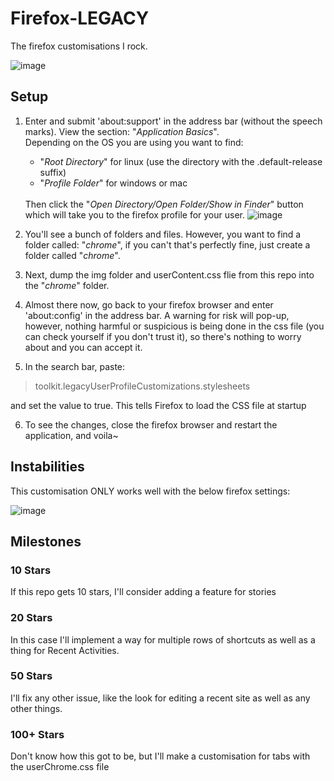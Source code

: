 # Firefox-LEGACY
The firefox customisations I rock.

![image](https://github.com/user-attachments/assets/367859f5-57d6-4af9-b7f6-e4357733cc4a)


## Setup
1. Enter and submit 'about:support' in the address bar (without the speech marks). View the section: "*Application Basics*". <br>Depending on the OS you are using you want to find:<ul><li>"*Root Directory*" for linux (use the directory with the .default-release suffix)</li><li>"*Profile Folder*" for windows or mac</li></ul><br>Then click the "*Open Directory/Open Folder/Show in Finder*" button which will take you to the firefox profile for your user.
![image](https://github.com/user-attachments/assets/2ca4bbcc-4b75-4d82-b2c1-36ecd11e7295)

2. You'll see a bunch of folders and files. However, you want to find a folder called: "*chrome*", if you can't that's perfectly fine, just create a folder called "*chrome*".

3. Next, dump the img folder and userContent.css flie from this repo into the "*chrome*" folder.

4. Almost there now, go back to your firefox browser and enter 'about:config' in the address bar. A warning for risk will pop-up, however, nothing harmful or suspicious is being done in the css file (you can check yourself if you don't trust it), so there's nothing to worry about and you can accept it.

5. In the search bar, paste:
> toolkit.legacyUserProfileCustomizations.stylesheets

and set the value to true. This tells Firefox to load the CSS file at startup

6. To see the changes, close the firefox browser and restart the application, and voila~

## Instabilities
This customisation ONLY works well with the below firefox settings:

![image](https://github.com/user-attachments/assets/066246ca-aa75-417d-91ae-a997709fd4ac)

## Milestones
### 10 Stars
If this repo gets 10 stars, I'll consider adding a feature for stories

### 20 Stars
In this case I'll implement a way for multiple rows of shortcuts as well as a thing for Recent Activities.

### 50 Stars 
I'll fix any other issue, like the look for editing a recent site as well as any other things.

### 100+ Stars
Don't know how this got to be, but I'll make a customisation for tabs with the userChrome.css file
